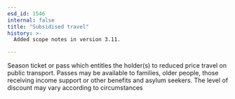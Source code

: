 ```yaml
---
esd_id: 1546
internal: false
title: "Subsidised travel"
history: >-
  Added scope notes in version 3.11.

---
```


Season ticket or pass which entitles the holder(s) to reduced price travel on public transport.  Passes may be available to families, older people, those receiving income support or other benefits and asylum seekers.  The level of discount may vary according to circumstances

